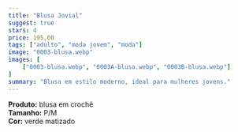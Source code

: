 ```yaml
---
title: "Blusa Jovial"
suggest: true
stars: 4
price: 195,00
tags: ["adulto", "moda jovem", "moda"]
image: "0003-blusa.webp"
images: [
    ["0003-blusa.webp", "0003A-blusa.webp", "0003B-blusa.webp"]
]
summary: "Blusa em estilo moderno, ideal para mulheres jovens."
---
```


**Produto:** blusa em crochê  
**Tamanho:** P/M  
**Cor:** verde matizado  
